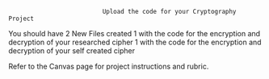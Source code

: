                               Upload the code for your Cryptography Project
You should have 2 New Files created
  1 with the code for the encryption and decryption of your researched cipher
  1 with the code for the encryption and decryption of your self created cipher

Refer to the Canvas page for project instructions and rubric.
